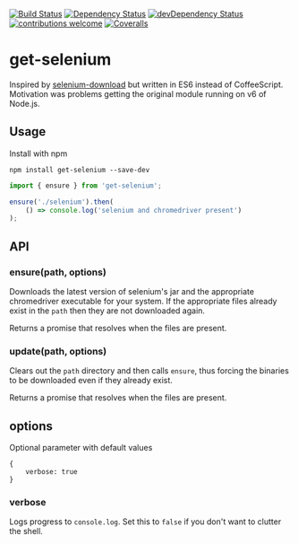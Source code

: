 [![Build Status](https://travis-ci.org/ivarni/get-selenium.svg?branch=master)](https://travis-ci.org/ivarni/get-selenium)
[![Dependency Status](https://david-dm.org/ivarni/get-selenium.svg)](https://david-dm.org/ivarni/get-selenium)
[![devDependency Status](https://david-dm.org/ivarni/get-selenium/dev-status.svg)](https://david-dm.org/ivarni/get-selenium#info=devDependencies)
[![contributions welcome](https://img.shields.io/badge/contributions-welcome-brightgreen.svg?style=flat)](https://github.com/ivarni/get-selenium/issues)
[![Coveralls](https://img.shields.io/coveralls/ivarni/get-selenium.svg?maxAge=2592000)](https://coveralls.io/github/ivarni/get-selenium)

# get-selenium

Inspired by [selenium-download](https://github.com/groupon/selenium-download) but written in ES6 instead of CoffeeScript. Motivation was problems getting the original module running on v6 of Node.js.

## Usage

Install with npm
```
npm install get-selenium --save-dev
```

```javascript
import { ensure } from 'get-selenium';

ensure('./selenium').then(
    () => console.log('selenium and chromedriver present')
);
```

## API

### ensure(path, options)
Downloads the latest version of selenium's jar and the appropriate chromedriver executable for your system. If the appropriate files already exist in the `path` then they are not downloaded again.

Returns a promise that resolves when the files are present.

### update(path, options)
Clears out the `path` directory and then calls `ensure`, thus forcing the binaries to be downloaded even if they already exist.

Returns a promise that resolves when the files are present.

## options

Optional parameter with default values
```
{
    verbose: true
}
```

### verbose
Logs progress to `console.log`. Set this to `false` if you don't want to clutter the shell.
